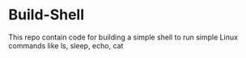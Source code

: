 # Build-Shell
This repo contain code for building a simple shell to run simple Linux commands like ls, sleep, echo, cat
